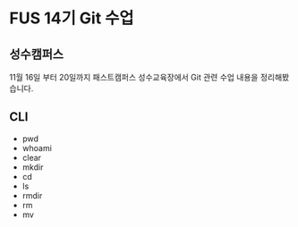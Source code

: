 # FUS 14기 Git 수업
## 성수캠퍼스
11월 16일 부터 20일까지 패스트캠퍼스 성수교육장에서 Git 관련 수업 내용을 정리해봤습니다.
## CLI
- pwd
- whoami
- clear
- mkdir
- cd
- ls
- rmdir
- rm
- mv